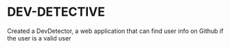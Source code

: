 # DEV-DETECTIVE
 Created a DevDetector, a web application that can find user info on Github if the user is a valid user
